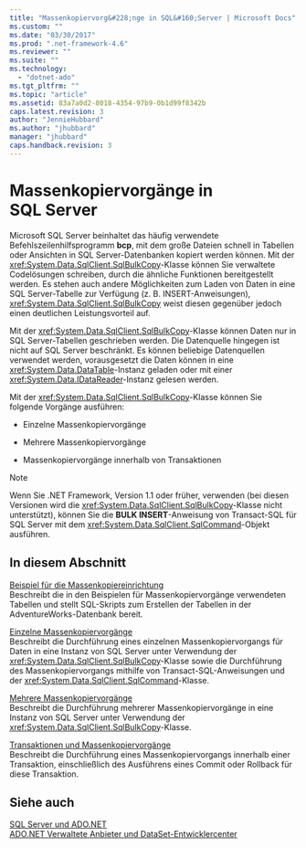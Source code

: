 ```yaml
---
title: "Massenkopiervorg&#228;nge in SQL&#160;Server | Microsoft Docs"
ms.custom: ""
ms.date: "03/30/2017"
ms.prod: ".net-framework-4.6"
ms.reviewer: ""
ms.suite: ""
ms.technology: 
  - "dotnet-ado"
ms.tgt_pltfrm: ""
ms.topic: "article"
ms.assetid: 83a7a0d2-8018-4354-97b9-0b1d99f8342b
caps.latest.revision: 3
author: "JennieHubbard"
ms.author: "jhubbard"
manager: "jhubbard"
caps.handback.revision: 3
---
```

# Massenkopiervorg&#228;nge in SQL&#160;Server
Microsoft SQL Server beinhaltet das häufig verwendete Befehlszeilenhilfsprogramm **bcp**, mit dem große Dateien schnell in Tabellen oder Ansichten in SQL Server\-Datenbanken kopiert werden können.  Mit der <xref:System.Data.SqlClient.SqlBulkCopy>\-Klasse können Sie verwaltete Codelösungen schreiben, durch die ähnliche Funktionen bereitgestellt werden.  Es stehen auch andere Möglichkeiten zum Laden von Daten in eine SQL Server\-Tabelle zur Verfügung \(z. B. INSERT\-Anweisungen\), <xref:System.Data.SqlClient.SqlBulkCopy> weist diesen gegenüber jedoch einen deutlichen Leistungsvorteil auf.  
  
 Mit der <xref:System.Data.SqlClient.SqlBulkCopy>\-Klasse können Daten nur in SQL Server\-Tabellen geschrieben werden.  Die Datenquelle hingegen ist nicht auf SQL Server beschränkt. Es können beliebige Datenquellen verwendet werden, vorausgesetzt die Daten können in eine <xref:System.Data.DataTable>\-Instanz geladen oder mit einer <xref:System.Data.IDataReader>\-Instanz gelesen werden.  
  
 Mit der <xref:System.Data.SqlClient.SqlBulkCopy>\-Klasse können Sie folgende Vorgänge ausführen:  
  
-   Einzelne Massenkopiervorgänge  
  
-   Mehrere Massenkopiervorgänge  
  
-   Massenkopiervorgänge innerhalb von Transaktionen  
  
> [!NOTE]
>  Wenn Sie .NET Framework, Version 1.1 oder früher, verwenden \(bei diesen Versionen wird die <xref:System.Data.SqlClient.SqlBulkCopy>\-Klasse nicht unterstützt\), können Sie die **BULK INSERT**\-Anweisung von Transact\-SQL für SQL Server mit dem <xref:System.Data.SqlClient.SqlCommand>\-Objekt ausführen.  
  
## In diesem Abschnitt  
 [Beispiel für die Massenkopiereinrichtung](../../../../../docs/framework/data/adonet/sql/bulk-copy-example-setup.md)  
 Beschreibt die in den Beispielen für Massenkopiervorgänge verwendeten Tabellen und stellt SQL\-Skripts zum Erstellen der Tabellen in der AdventureWorks\-Datenbank bereit.  
  
 [Einzelne Massenkopiervorgänge](../../../../../docs/framework/data/adonet/sql/single-bulk-copy-operations.md)  
 Beschreibt die Durchführung eines einzelnen Massenkopiervorgangs für Daten in eine Instanz von SQL Server unter Verwendung der <xref:System.Data.SqlClient.SqlBulkCopy>\-Klasse sowie die Durchführung des Massenkopiervorgangs mithilfe von Transact\-SQL\-Anweisungen und der <xref:System.Data.SqlClient.SqlCommand>\-Klasse.  
  
 [Mehrere Massenkopiervorgänge](../../../../../docs/framework/data/adonet/sql/multiple-bulk-copy-operations.md)  
 Beschreibt die Durchführung mehrerer Massenkopiervorgänge in eine Instanz von SQL Server unter Verwendung der <xref:System.Data.SqlClient.SqlBulkCopy>\-Klasse.  
  
 [Transaktionen und Massenkopiervorgänge](../../../../../docs/framework/data/adonet/sql/transaction-and-bulk-copy-operations.md)  
 Beschreibt die Durchführung eines Massenkopiervorgangs innerhalb einer Transaktion, einschließlich des Ausführens eines Commit oder Rollback für diese Transaktion.  
  
## Siehe auch  
 [SQL Server und ADO.NET](../../../../../docs/framework/data/adonet/sql/index.md)   
 [ADO.NET Verwaltete Anbieter und DataSet\-Entwicklercenter](http://go.microsoft.com/fwlink/?LinkId=217917)
